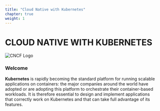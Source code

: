 ```yaml
---
title: "Cloud Native with Kubernetes"
chapter: true
weight: 1
---
```


# CLOUD NATIVE WITH KUBERNETES

![CNCF Logo](https://kcdchennai.github.io/cloud-native-k8s-workshop/images/cncf-color.png "cncf Logo")
### Welcome

**Kubernetes** is rapidly becoming the standard platform for running scalable applications on containers: the major companies around the world have adopted or are adopting this platform to orchestrate their container-based workloads. It is therefore essential to design and implement applications that correctly work on Kubernetes and that can take full advantage of its features.
